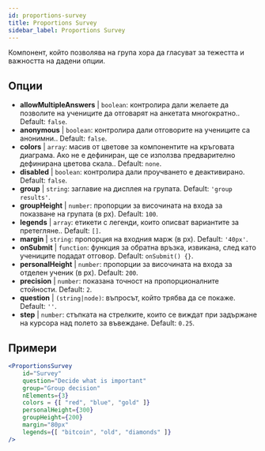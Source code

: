 ```yaml
---
id: proportions-survey
title: Proportions Survey
sidebar_label: Proportions Survey
---
```


Компонент, който позволява на група хора да гласуват за тежестта и важността на дадени опции.

## Опции

* __allowMultipleAnswers__ | `boolean`: контролира дали желаете да позволите на учениците да отговарят на анкетата многократно.. Default: `false`.
* __anonymous__ | `boolean`: контролира дали отговорите на учениците са анонимни.. Default: `false`.
* __colors__ | `array`: масив от цветове за компонентите на кръговата диаграма. Ако не е дефиниран, ще се използва предварително дефинирана цветова скала.. Default: `none`.
* __disabled__ | `boolean`: контролира дали проучването е деактивирано. Default: `false`.
* __group__ | `string`: заглавие на дисплея на групата. Default: `'group results'`.
* __groupHeight__ | `number`: пропорции за височината на входа за показване на групата (в px). Default: `100`.
* __legends__ | `array`: етикети с легенди, които описват вариантите за претегляне.. Default: `[]`.
* __margin__ | `string`: пропорция на входния марж (в px). Default: `'40px'`.
* __onSubmit__ | `function`: функция за обратна връзка, извикана, след като учениците подадат отговор. Default: `onSubmit() {}`.
* __personalHeight__ | `number`: пропорции за височината на входа за отделен ученик (в px). Default: `200`.
* __precision__ | `number`: показана точност на пропорционалните стойности. Default: `2`.
* __question__ | `(string|node)`: въпросът, който трябва да се покаже. Default: `''`.
* __step__ | `number`: стъпката на стрелките, които се виждат при задържане на курсора над полето за въвеждане. Default: `0.25`.


## Примери

```jsx live
<ProportionsSurvey 
    id="Survey"
    question="Decide what is important"
    group="Group decision"
    nElements={3}
    colors = {[ "red", "blue", "gold" ]}
    personalHeight={300}
    groupHeight={200}
    margin="80px"
    legends={[ "bitcoin", "old", "diamonds" ]}
/>
```



